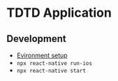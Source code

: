 # TDTD Application

## Development
- [Evironment setup](https://reactnative.dev/docs/environment-setup)
- `npx react-native run-ios`
- `npx react-native start`
